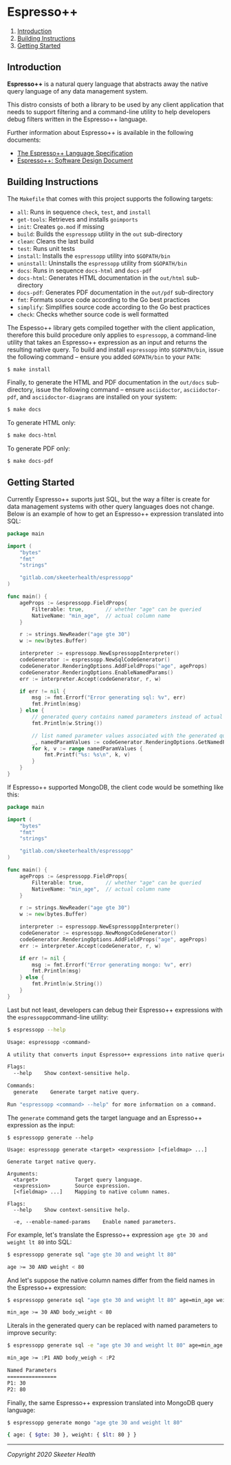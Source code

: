# Espresso++

<!-- TOC -->
1. [Introduction](#introduction)
2. [Building Instructions](#building-instructions)
3. [Getting Started](#getting-started)
<!-- /TOC -->

<a id="markdown-introduction" name="introduction"></a>
## Introduction

**Espresso++** is a natural query language that abstracts away the native query language
of any data management system.

This distro consists of both a library to be used by any client application that
needs to support filtering and a command-line utility to help developers debug
filters written in the Espresso++ language.

Further information about Espresso++ is available in the following documents:
* [The Espresso++ Language Specification](docs/espressopp-spec.adoc)
* [Espresso++: Software Design Document](docs/espressopp-sdd.adoc)

<a id="markdown-building-instructions" name="building-instructions"></a>
## Building Instructions

The `Makefile` that comes with this project supports the following targets:

* `all`:            Runs in sequence `check`, `test`, and `install`
* `get-tools`:      Retrieves and installs `goimports`
* `init`:           Creates `go.mod` if missing
* `build`:          Builds the `espressopp` utility in the `out` sub-directory
* `clean`:          Cleans the last build
* `test`:           Runs unit tests
* `install`:        Installs the `espressopp` utility into `$GOPATH/bin`
* `uninstall`:      Uninstalls the `espressopp` utility from `$GOPATH/bin`
* `docs`:           Runs in sequence `docs-html` and `docs-pdf`
* `docs-html`:      Generates HTML documentation in the `out/html` sub-directory
* `docs-pdf`:       Generates PDF documentation in the `out/pdf` sub-directory
* `fmt`:            Formats source code according to the Go best practices
* `simplify`:       Simplifies source code according to the Go best practices
* `check`:          Checks whether source code is well formatted

The Espesso++ library gets compiled together with the client application, therefore
this build procedure only applies to `espressopp`, a command-line utility that
takes an Espresso++ expression as an input and returns the resulting native query.
To build and install `espressopp` into `$GOPATH/bin`, issue the following command
&ndash; ensure you added `GOPATH/bin` to your `PATH`:

```sh
$ make install
```

Finally, to generate the HTML and PDF documentation in the `out/docs` sub-directory,
issue the following command  &ndash; ensure `asciidoctor`, `asciidoctor-pdf`, and
`asciidoctor-diagrams` are installed on your system:

```sh
$ make docs
```

To generate HTML only:

```sh
$ make docs-html
```

To generate PDF only:

```sh
$ make docs-pdf
```

<a id="markdown-getting-started" name="getting-started"></a>
## Getting Started

Currently Espresso++ suports just SQL, but the way a filter is create for data
management systems with other query languages does not change. Below is an example
of how to get an Espresso++ expression translated into SQL:

```go
package main

import (
    "bytes"
    "fmt"
    "strings"

    "gitlab.com/skeeterhealth/espressopp"
)

func main() {
    ageProps := &espressopp.FieldProps{
        Filterable: true,       // whether "age" can be queried
        NativeName: "min_age",  // actual column name
    }

    r := strings.NewReader("age gte 30")
    w := new(bytes.Buffer)

    interpreter := espressopp.NewEspressoppInterpreter()
    codeGenerator := espressopp.NewSqlCodeGenerator()
    codeGenerator.RenderingOptions.AddFieldProps("age", ageProps)
    codeGenerator.RenderingOptions.EnableNamedParams()
    err := interpreter.Accept(codeGenerator, r, w)

    if err != nil {
        msg := fmt.Errorf("Error generating sql: %v", err)
        fmt.Println(msg)
    } else {
        // generated query contains named parameters instead of actual values
        fmt.Println(w.String())

        // list named parameter values associated with the generated query
        _, namedParamValues := codeGenerator.RenderingOptions.GetNamedParamValues()
        for k, v := range namedParamValues {
            fmt.Printf("%s: %s\n", k, v)
        }
    }
}
```

If Espresso++ supported MongoDB, the client code would be something like this:

```go
package main

import (
    "bytes"
    "fmt"
    "strings"

    "gitlab.com/skeeterhealth/espressopp"
)

func main() {
    ageProps := &espressopp.FieldProps{
        Filterable: true,       // whether "age" can be queried
        NativeName: "min_age",  // actual column name
    }

    r := strings.NewReader("age gte 30")
    w := new(bytes.Buffer)

    interpreter := espressopp.NewEspressoppInterpreter()
    codeGenerator := espressopp.NewMongoCodeGenerator()
    codeGenerator.RenderingOptions.AddFieldProps("age", ageProps)
    err := interpreter.Accept(codeGenerator, r, w)

    if err != nil {
        msg := fmt.Errorf("Error generating mongo: %v", err)
        fmt.Println(msg)
    } else {
        fmt.Println(w.String())
    }
}
```

Last but not least, developers can debug their Espresso++ expressions with the
`espressopp`command-line utility:

```sh
$ espressopp --help

Usage: espressopp <command>

A utility that converts input Espresso++ expressions into native queries.

Flags:
  --help    Show context-sensitive help.

Commands:
  generate    Generate target native query.

Run "espressopp <command> --help" for more information on a command.
```

The `generate` command gets the target language and an Espresso++ expression as
the input:

```
$ espressopp generate --help

Usage: espressopp generate <target> <expression> [<fieldmap> ...]

Generate target native query.

Arguments:
  <target>            Target query language.
  <expression>        Source expression.
  [<fieldmap> ...]    Mapping to native column names.

Flags:
  --help    Show context-sensitive help.

  -e, --enable-named-params    Enable named parameters.
```

For example, let's translate the Espresso++ expression `age gte 30 and weight lt 80` into SQL:

```sh
$ espressopp generate sql "age gte 30 and weight lt 80"

age >= 30 AND weight < 80
```

And let's suppose the native column names differ from the field names in the Espresso++ expression:

```sh
$ espressopp generate sql "age gte 30 and weight lt 80" age=min_age weight=body_weight

min_age >= 30 AND body_weight < 80
```
Literals in the generated query can be replaced with named parameters to improve security:

```sh
$ espressopp generate sql -e "age gte 30 and weight lt 80" age=min_age weight=body_weight

min_age >= :P1 AND body_weigh < :P2

Named Parameters
================
P1: 30
P2: 80
```

Finally, the same Espresso++ expression translated into MongoDB query language:

 ```sh
$ espressopp generate mongo "age gte 30 and weight lt 80"

{ age: { $gte: 30 }, weight: { $lt: 80 } }
 ```

---

*Copyright 2020 Skeeter Health*
